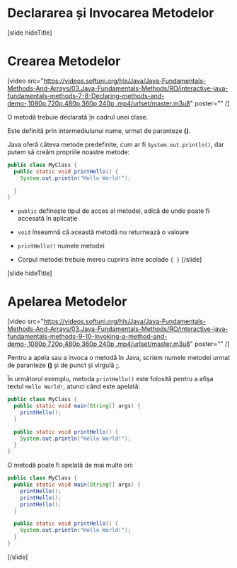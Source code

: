# Declararea și Invocarea Metodelor

[slide hideTitle]
# Crearea Metodelor

[video src="https://videos.softuni.org/hls/Java/Java-Fundamentals-Methods-And-Arrays/03.Java-Fundamentals-Methods/RO/interactive-java-fundamentals-methods-7-8-Declaring-methods-and-demo-,1080p,720p,480p,360p,240p,.mp4/urlset/master.m3u8" poster="" /]

O metodă trebuie declarată ]n cadrul unei clase.

Este definită prin intermediulunui nume, urmat de paranteze **()**.

Java oferă câteva metode predefinite, cum ar fi `System.out.println()`, dar putem să creăm propriile noastre metode:

```Java
public class MyClass {
  public static void printHello() {
    System.out.println("Hello World!");

  }
}
```

* `public` definește tipul de acces al metodei, adică de unde poate fi accesată în aplicație

* `void` înseamnă că această metodă nu returnează o valoare

* `printHello()` numele metodei 

* Corpul metodei trebuie mereu cuprins între acolade `{ }`
[/slide]

[slide hideTitle]

# Apelarea Metodelor
[video src="https://videos.softuni.org/hls/Java/Java-Fundamentals-Methods-And-Arrays/03.Java-Fundamentals-Methods/RO/interactive-java-fundamentals-methods-9-10-Invoking-a-method-and-demo-,1080p,720p,480p,360p,240p,.mp4/urlset/master.m3u8" poster="" /]

Pentru a apela sau a invoca o metodă în Java, scriem numele metodei urmat de paranteze **()** și de punct și virgulă **;**.

În următorul exemplu, metoda `printHello()` este folosită pentru a afișa textul `Hello World!`, atunci când este apelată:

```java live no-template
public class MyClass {
  public static void main(String[] args) {
    printHello();
  }

  public static void printHello() {
    System.out.println("Hello World!");
  }
}
```

O metodă poate fi apelată de mai multe ori:

```java live no-template
public class MyClass {
  public static void main(String[] args) {
    printHello();
    printHello();
    printHello();
  }

  public static void printHello() {
    System.out.println("Hello World!");
  }
}
```
[/slide]
